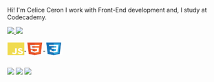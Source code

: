 Hi! I'm Celice Ceron I work with Front-End development and, I study at Codecademy.


<div>
 <a href="https://github.com/celiceceron">
 <img height="170em" src="https://github-readme-stats.vercel.app/api?username=celiceceron&show_icons=true&theme=dark&include_all_commits=true&count_private=true"/>
 <img height="170em" src="https://github-readme-stats.vercel.app/api/top-langs/?username=celiceceron&layout=compact&langs_count=16&theme=dark"/>
  
</div>

<div style="display: inline_block"><br>
  <img align="center" alt="Celice-Js" height="30" width="40" 
  src="https://raw.githubusercontent.com/devicons/devicon/master/icons/javascript/javascript-plain.svg">
  <img align="center" alt="Celice-HTML" height="30" width="40" src="https://raw.githubusercontent.com/devicons/devicon/master/icons/html5/html5-original.svg">
  <img align="center" alt="Celice-CSS" height="30" width="40" src="https://raw.githubusercontent.com/devicons/devicon/master/icons/css3/css3-original.svg">
</div>

##

<div> 
    <a href="https://celicewebdeveloper.netlify.app" target="_blank"><img src="https://img.shields.io/badge/website-000000?style=for-the-badge&logo=About.me&logoColor=white" target="_blank"></a>
  <a href="https://www.linkedin.com/in/celice-ceron/" target="_blank"><img src="https://img.shields.io/badge/-LinkedIn-%230077B5?style=for-the-badge&logo=linkedin&logoColor=white" target="_blank"></a> 
  <a href="https://codepen.io/celiceceron" target="_blank"><img src="https://img.shields.io/badge/Codepen-000000?style=for-the-badge&logo=codepen&logoColor=white" target="_blank"></a> 
  
</div>
